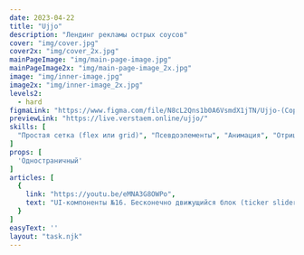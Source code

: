 ```yaml
---
date: 2023-04-22
title: "Ujjo"
description: "Лендинг рекламы острых соусов"
cover: "img/cover.jpg"
cover2x: "img/cover_2x.jpg"
mainPageImage: "img/main-page-image.jpg"
mainPageImage2x: "img/main-page-image_2x.jpg"
image: "img/inner-image.jpg"
image2x: "img/inner-image_2x.jpg"
levels2:
  - hard
figmaLink: "https://www.figma.com/file/N8cL2Qns1b0A6VsmdX1jTN/Ujjo-(Copy)?node-id=1-130&t=5OzOwhNDTNVeWwtl-0"
previewLink: "https://live.verstaem.online/ujjo/"
skills: [
  "Простая сетка (flex или grid)", "Псевдоэлементы", "Анимация", "Отрицательный margin"
]
props: [
  'Одностраничный'
]
articles: [
  {
    link: "https://youtu.be/eMNA3G8OWPo",
    text: "UI-компоненты №16. Бесконечно движущийся блок (ticker slider) на чистом CSS"
  }
]
easyText: ''
layout: "task.njk"
---
```

